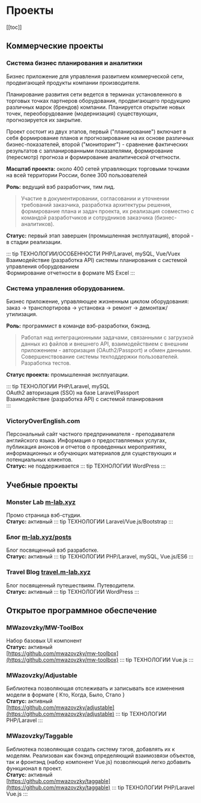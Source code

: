 <link rel="stylesheet" type="text/css" href="/style.css">

# Проекты

[[toc]]

## Коммерческие проекты
### Система бизнес планирования и аналитики
Бизнес приложение для управления развитием коммерческой сети, продвигающей продукты компании производителя. 

Планирование развития сети ведется в терминах установленного в торговых точках партнеров оборудования, продвигающего продукцию различных марок (брендов) компании. 
Планируется открытие новых точек, переоборудование (модернизация) существующих, 
прогнозируется их закрытие.

Проект состоит из двух этапов, первый ("планирование") включает в себя формирование планов и прогнозирование на их основе различных бизнес-показателей, второй ("мониторинг") - сравнение фактических результатов с запланированными показателями, формирование (пересмотр) прогноза и формирование аналитической отчетности.

**Масштаб проекта:** около 400 сетей управляющих торговыми точками на всей территории России, более 300 пользователей 

**Роль:** ведущий вэб разработчик, тим лид.

> Участие в документировании, согласовании и уточнении требований заказчика, разработка архитектуры решения, формирование плана и задач проекта, их реализация совместно с командой разработчиков и сотрудников заказчика (бизнес-аналитиков). 

**Статус:** первый этап завершен (промышленная эксплуатация), второй - в стадии реализации. 

::: tip ТЕХНОЛОГИИ/ОСОБЕННОСТИ
PHP/Laravel, mySQL, Vue/Vuex    
Взаимодействие (разработка API) системы планирования с системой управления оборудованием   
Формирование отчетности в формате MS Excel
:::

### Система управления оборудованием.
Бизнес приложение, управляющее жизненным циклом оборудования: заказ → транспортирова → установка → ремонт → демонтаж/утилизация. 

**Роль:** программист в команде вэб-разработки, бэкэнд.

> Работал над интеграционными задачами, связанными с загрузкой данных из файлов и внешнего API, взаимодействием с внешним приложением - авторизация (OAuth2/Passport) и обмен данными. Совершенствование системы техподдержки пользователей. Разработка тестов.

**Статус проекта:** промышленная эксплуатации.

::: tip ТЕХНОЛОГИИ
PHP/Laravel, mySQL    
OAuth2 авторизация (SSO) на базе Laravel/Passport    
Взаимодействие (разработка API) с системой планирования   
:::

### VictoryOverEnglish.com
Персональный сайт частного предпринимателя - преподавателя английского языка.
Информация о предоставляемых услугах, публикация анонсов и отчетов о проведенных мероприятиях, информационных и обучающих материалов для существующих и потенциальных клиентов.   
**Статус:** не поддерживается
::: tip ТЕХНОЛОГИИ
WordPress
:::

## Учебные проекты
### Monster Lab [m-lab.xyz](http://m-lab.xyz)
Промо страница вэб-студии.     
**Статус:** активный 
::: tip ТЕХНОЛОГИИ
Laravel/Vue.js/Bootstrap 
:::

### Блог [m-lab.xyz/posts](http://m-lab.xyz/posts)
Блог посвященный вэб разработке.   
**Статус:** активный 
::: tip ТЕХНОЛОГИИ
PHP/Laravel, mySQL, Vue.js/ES6 
:::

### Travel Blog [travel.m-lab.xyz](http://travel.m-lab.xyz)
Блог посвященный путешествиям. Путеводители.   
**Статус:** активный
::: tip ТЕХНОЛОГИИ
WordPress
:::

## Открытое программное обеспечение
### MWazovzky/MW-ToolBox
Набор базовых UI компонент   
**Статус:** активный    
[https://github.com/mwazovzky/mw-toolbox](https://github.com/mwazovzky/mw-toolbox)
::: tip ТЕХНОЛОГИИ
Vue.js
:::

### MWazovzky/Adjustable
Библиотека позволяющая отслеживать и записывать все изменения модели в формате { Кто, Когда, Было, Стало }    
**Статус:** активный   
[https://github.com/mwazovzky/adjustable](https://github.com/mwazovzky/adjustable)
::: tip ТЕХНОЛОГИИ
PHP/Laravel
:::

### MWazovzky/Taggable
Библиотека позволяющая создать систему тэгов, добавлять их к моделям. 
Реализован как бэкэнд определяющий взаимозвязи объектов, так и фронтэнд (набор компонент Vue.js) позволяющий легко добавить функционал в проект.   
**Статус:** активный     
[https://github.com/mwazovzky/taggable](https://github.com/mwazovzky/taggable)
::: tip ТЕХНОЛОГИИ
PHP/Laravel   
Vue.js
:::
